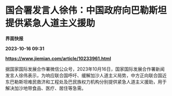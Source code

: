 # 国合署发言人徐伟：中国政府向巴勒斯坦提供紧急人道主义援助
**界面快报**

**2023-10-16 09:31**

**https://www.jiemian.com/article/10233961.html**

据国家国际发展合作署微信公众号，2023年10月16日，国家国际发展合作署新闻发言人徐伟表示，为响应联合国呼吁、缓解加沙人道主义局势，中方正向联合国近东巴勒斯坦难民救济和工程处及巴民族权力机构分别提供紧急人道主义援助，用于解决加沙地带食品、医疗、居住等急需。